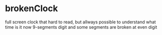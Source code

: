 # brokenClock
full screen clock that hard to read, but allways possible to understand what time is it now
9-segments digit and some segments are broken at even digit
